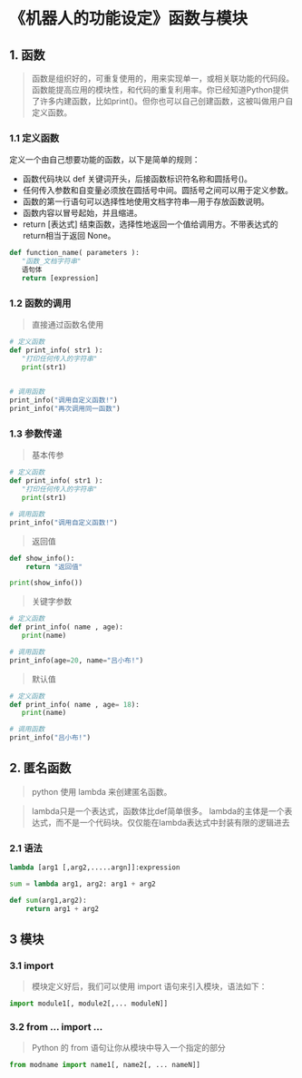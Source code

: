 # 《机器人的功能设定》函数与模块
## 1. 函数

> 函数是组织好的，可重复使用的，用来实现单一，或相关联功能的代码段。
> 函数能提高应用的模块性，和代码的重复利用率。你已经知道Python提供了许多内建函数，比如print()。但你也可以自己创建函数，这被叫做用户自定义函数。

### 1.1 定义函数

定义一个由自己想要功能的函数，以下是简单的规则：

- 函数代码块以 def 关键词开头，后接函数标识符名称和圆括号()。
- 任何传入参数和自变量必须放在圆括号中间。圆括号之间可以用于定义参数。
- 函数的第一行语句可以选择性地使用文档字符串—用于存放函数说明。
- 函数内容以冒号起始，并且缩进。
- return [表达式] 结束函数，选择性地返回一个值给调用方。不带表达式的return相当于返回 None。

```python
def function_name( parameters ):
   "函数_文档字符串"
   语句体
   return [expression]
```

### 1.2 函数的调用

> 直接通过函数名使用

```python
# 定义函数
def print_info( str1 ):
   "打印任何传入的字符串"
   print(str1)

 
# 调用函数
print_info("调用自定义函数!")
print_info("再次调用同一函数")
```

### 1.3 参数传递

> 基本传参
```python
# 定义函数
def print_info( str1 ):
   "打印任何传入的字符串"
   print(str1)

# 调用函数
print_info("调用自定义函数!")
```

> 返回值

```python
def show_info():
    return "返回值"

print(show_info())
```


> 关键字参数

```python
# 定义函数
def print_info( name , age):
   print(name)

# 调用函数
print_info(age=20, name="吕小布!")
```

> 默认值

```python
# 定义函数
def print_info( name , age= 18):
   print(name)

# 调用函数
print_info("吕小布!")
```

## 2. 匿名函数

> python 使用 lambda 来创建匿名函数。

> lambda只是一个表达式，函数体比def简单很多。
lambda的主体是一个表达式，而不是一个代码块。仅仅能在lambda表达式中封装有限的逻辑进去

### 2.1 语法

```python
lambda [arg1 [,arg2,.....argn]]:expression
```

```python
sum = lambda arg1, arg2: arg1 + arg2

def sum(arg1,arg2):
    return arg1 + arg2
```

## 3 模块

### 3.1 import
> 模块定义好后，我们可以使用 import 语句来引入模块，语法如下：

```python
import module1[, module2[,... moduleN]]
```

### 3.2 from ... import ...

> Python 的 from 语句让你从模块中导入一个指定的部分

```python
from modname import name1[, name2[, ... nameN]]
```